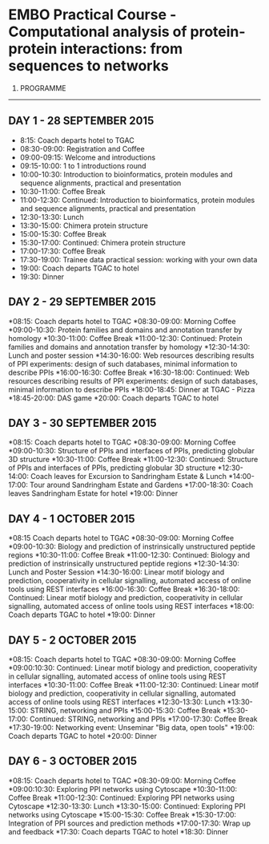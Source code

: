 EMBO Practical Course - Computational analysis of protein-protein interactions: from sequences to networks
==========================================================================================================

1) PROGRAMME
--------------

DAY 1 - 28 SEPTEMBER 2015
-------------------------
* 8:15: Coach departs hotel to TGAC
* 08:30-09:00: Registration and Coffee
* 09:00-09:15: Welcome and introductions
* 09:15-10:00: 1 to 1 introductions round
* 10:00-10:30: Introduction to bioinformatics, protein modules and sequence alignments, practical and presentation
* 10:30-11:00: Coffee Break
* 11:00-12:30: Continued: Introduction to bioinformatics, protein modules and sequence alignments, practical and presentation
* 12:30-13:30: Lunch
* 13:30-15:00: Chimera protein structure
* 15:00-15:30: Coffee Break
* 15:30-17:00: Continued: Chimera protein structure
* 17:00-17:30: Coffee Break
* 17:30-19:00: Trainee data practical session: working with your own data
* 19:00: Coach departs TGAC to hotel
* 19:30: Dinner

DAY 2 - 29 SEPTEMBER 2015
-------------------------
*08:15: Coach departs hotel to TGAC
*08:30-09:00: Morning Coffee
*09:00-10:30: Protein families and domains and annotation transfer by homology
*10:30-11:00: Coffee Break
*11:00-12:30: Continued: Protein families and domains and annotation transfer by homology
*12:30-14:30: Lunch and poster session
*14:30-16:00: Web resources describing results of PPI experiments: design of such databases, minimal information to describe PPIs
*16:00-16:30: Coffee Break
*16:30-18:00: Continued: Web resources describing results of PPI experiments: design of such databases, minimal information to describe PPIs
*18:00-18:45: Dinner at TGAC - Pizza
*18:45-20:00: DAS game
*20:00: Coach departs TGAC to hotel

DAY 3 - 30 SEPTEMBER 2015
------------------------
*08:15: Coach departs hotel to TGAC
*08:30-09:00: Morning Coffee
*09:00-10:30: Structure of PPIs and interfaces of PPIs, predicting globular 3D structure
*10:30-11:00: Coffee Break
*11:00-12:30: Continued: Structure of PPIs and interfaces of PPIs, predicting globular 3D structure
*12:30-14:00: Coach leaves for Excursion to Sandringham Estate & Lunch
*14:00-17:00: Tour around Sandringham Estate and Gardens
*17:00-18:30: Coach leaves Sandringham Estate for hotel
*19:00: Dinner

DAY 4 - 1 OCTOBER 2015
----------------------
*08:15 Coach departs hotel to TGAC
*08:30-09:00: Morning Coffee
*09:00-10:30: Biology and prediction of instrinsically unstructured peptide regions
*10:30-11:00: Coffee Break
*11:00-12:30: Continued: Biology and prediction of instrinsically unstructured peptide regions
*12:30-14:30: Lunch and Poster Session
*14:30-16:00: Linear motif biology and prediction, cooperativity in cellular signalling, automated access of online tools using REST interfaces
*16:00-16:30: Coffee Break
*16:30-18:00: Continued: Linear motif biology and prediction, cooperativity in cellular signalling, automated access of online tools using REST interfaces
*18:00: Coach departs TGAC to hotel
*19:00: Dinner

DAY 5 - 2 OCTOBER 2015
----------------------
*08:15: Coach departs hotel to TGAC
*08:30-09:00: Morning Coffee
*09:00:10:30: Continued: Linear motif biology and prediction, cooperativity in cellular signalling, automated access of online tools using REST interfaces
*10:30-11:00: Coffee Break
*11:00-12:30: Continued: Linear motif biology and prediction, cooperativity in cellular signalling, automated access of online tools using REST interfaces
*12:30-13:30: Lunch
*13:30-15:00: STRING, networking and PPIs
*15:00-15:30: Coffee Break
*15:30-17:00: Continued: STRING, networking and PPIs
*17:00-17:30: Coffee Break
*17:30-19:00: Networking event: Unseminar "Big data, open tools"
*19:00: Coach departs TGAC to hotel
*20:00: Dinner

DAY 6 - 3 OCTOBER 2015
----------------------
*08:15: Coach departs hotel to TGAC
*08:30-09:00: Morning Coffee
*09:00:10:30: Exploring PPI networks using Cytoscape
*10:30-11:00: Coffee Break
*11:00-12:30: Continued: Exploring PPI networks using Cytoscape
*12:30-13:30: Lunch
*13:30-15:00: Continued: Exploring PPI networks using Cytoscape
*15:00-15:30: Coffee Break
*15:30-17:00: Integration of PPI sources and prediction methods
*17:00-17:30: Wrap up and feedback
*17:30: Coach departs TGAC to hotel
*18:30: Dinner
